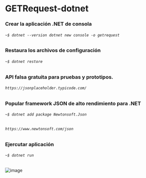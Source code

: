 # GETRequest-dotnet

### Crear la aplicación .NET de consola

###### `~$ dotnet --version dotnet new console -o getrequest`

### Restaura los archivos de configuración

###### `~$ dotnet restore`

### API falsa gratuita para pruebas y prototipos.

###### `https://jsonplaceholder.typicode.com/`

### Popular framework JSON de alto rendimiento para .NET

###### `~$ dotnet add package Newtonsoft.Json`

###### `https://www.newtonsoft.com/json`

### Ejercutar aplicación

###### `~$ dotnet run`

![image](https://user-images.githubusercontent.com/83089714/185773445-f6605dcc-eb80-44b8-9fd7-1bf6d75aa934.png)
